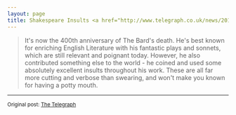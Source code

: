 ```yaml
---
layout: page
title: Shakespeare Insults <a href="http://www.telegraph.co.uk/news/2016/04/23/15-great-william-shakespeare-insults-which-are-better-than-swear/" target="_blank"><i class="fa fa-link"></i></a>
---
```


> It's now the 400th anniversary of The Bard's death. He's best known for enriching English Literature with his fantastic plays and sonnets, which are still relevant and poignant today.
> However, he also contributed something else to the world - he coined and used some absolutely excellent insults throughout his work.
> These are all far more cutting and verbose than swearing, and won't make you known for having a potty mouth.

---
<small> Original post: <a href="http://www.telegraph.co.uk/news/2016/04/23/15-great-william-shakespeare-insults-which-are-better-than-swear/" target="_blank">The Telegraph</a> </small>

